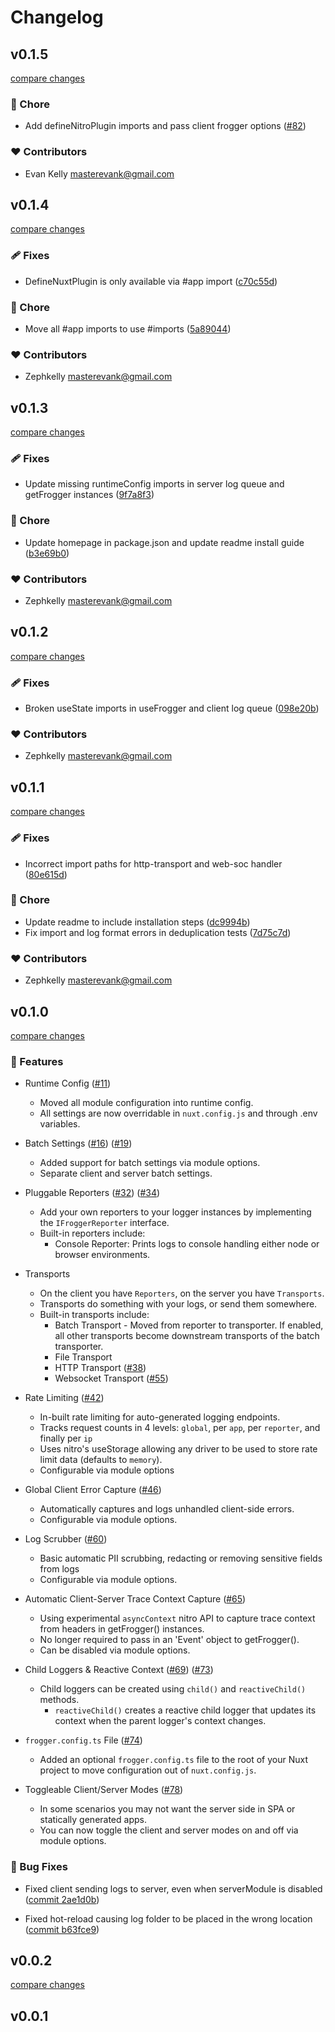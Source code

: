 # Changelog

## v0.1.5

[compare changes](https://github.com/zephkelly/nuxt-frogger/compare/v0.1.4...v0.1.5)

### 🏡 Chore

- Add defineNitroPlugin imports and pass client frogger options ([#82](https://github.com/zephkelly/nuxt-frogger/pull/82))

### ❤️ Contributors

- Evan Kelly <masterevank@gmail.com>

## v0.1.4

[compare changes](https://github.com/zephkelly/nuxt-frogger/compare/v0.1.3...v0.1.4)

### 🩹 Fixes

- DefineNuxtPlugin is only available via #app import ([c70c55d](https://github.com/zephkelly/nuxt-frogger/commit/c70c55d))

### 🏡 Chore

- Move all #app imports to use #imports ([5a89044](https://github.com/zephkelly/nuxt-frogger/commit/5a89044))

### ❤️ Contributors

- Zephkelly <masterevank@gmail.com>

## v0.1.3

[compare changes](https://github.com/zephkelly/nuxt-frogger/compare/v0.1.2...v0.1.3)

### 🩹 Fixes

- Update missing runtimeConfig imports in server log queue and getFrogger instances ([9f7a8f3](https://github.com/zephkelly/nuxt-frogger/commit/9f7a8f3))

### 🏡 Chore

- Update homepage in package.json and update readme install guide ([b3e69b0](https://github.com/zephkelly/nuxt-frogger/commit/b3e69b0))

### ❤️ Contributors

- Zephkelly <masterevank@gmail.com>

## v0.1.2

[compare changes](https://github.com/zephkelly/nuxt-frogger/compare/v0.1.1...v0.1.2)

### 🩹 Fixes

- Broken useState imports in useFrogger and client log queue ([098e20b](https://github.com/zephkelly/nuxt-frogger/commit/098e20b))

### ❤️ Contributors

- Zephkelly <masterevank@gmail.com>

## v0.1.1

[compare changes](https://github.com/zephkelly/nuxt-frogger/compare/v0.1.0...v0.1.1)

### 🩹 Fixes

- Incorrect import paths for http-transport and web-soc handler ([80e615d](https://github.com/zephkelly/nuxt-frogger/commit/80e615d))

### 🏡 Chore

- Update readme to include installation steps ([dc9994b](https://github.com/zephkelly/nuxt-frogger/commit/dc9994b))
- Fix import and log format errors in deduplication tests ([7d75c7d](https://github.com/zephkelly/nuxt-frogger/commit/7d75c7d))

### ❤️ Contributors

- Zephkelly <masterevank@gmail.com>

## v0.1.0

[compare changes](https://github.com/zephkelly/nuxt-frogger/compare/v0.0.2...v0.1.0)

### 🚀 Features

- Runtime Config ([#11](https://github.com/zephkelly/nuxt-frogger/pull/11))
  - Moved all module configuration into runtime config.
  - All settings are now overridable in `nuxt.config.js` and through .env variables.

- Batch Settings ([#16](https://github.com/zephkelly/nuxt-frogger/pull/16)) ([#19](https://github.com/zephkelly/nuxt-frogger/pull/19))
  - Added support for batch settings via module options.
  - Separate client and server batch settings.

- Pluggable Reporters ([#32](https://github.com/zephkelly/nuxt-frogger/pull/32)) ([#34](https://github.com/zephkelly/nuxt-frogger/pull/34))
  - Add your own reporters to your logger instances by implementing the `IFroggerReporter` interface.
  - Built-in reporters include:
    - Console Reporter: Prints logs to console handling either node or browser environments.

- Transports 
  - On the client you have `Reporters`, on the server you have `Transports`.
  - Transports do something with your logs, or send them somewhere.
  - Built-in transports include:
    - Batch Transport - Moved from reporter to transporter. If enabled,
      all other transports become downstream transports of the batch transporter.
    - File Transport
    - HTTP Transport ([#38](https://github.com/zephkelly/nuxt-frogger/pull/38))
    - Websocket Transport ([#55](https://github.com/zephkelly/nuxt-frogger/pull/55))

- Rate Limiting ([#42](https://github.com/zephkelly/nuxt-frogger/pull/42))
  - In-built rate limiting for auto-generated logging endpoints.
  - Tracks request counts in 4 levels: `global`, per `app`, per `reporter`, and finally per `ip`
  - Uses nitro's useStorage allowing any driver to be used to store rate limit data (defaults to `memory`).
  - Configurable via module options

- Global Client Error Capture ([#46](https://github.com/zephkelly/nuxt-frogger/pull/46))
  - Automatically captures and logs unhandled client-side errors.
  - Configurable via module options.

- Log Scrubber ([#60](https://github.com/zephkelly/nuxt-frogger/pull/60))
  - Basic automatic PII scrubbing, redacting or removing sensitive fields from logs
  - Configurable via module options.

- Automatic Client-Server Trace Context Capture ([#65](https://github.com/zephkelly/nuxt-frogger/pull/65))
  - Using experimental `asyncContext` nitro API to capture trace context from headers in getFrogger() instances.
  - No longer required to pass in an 'Event' object to getFrogger().
  - Can be disabled via module options.

- Child Loggers & Reactive Context ([#69](https://github.com/zephkelly/nuxt-frogger/pull/69)) ([#73](https://github.com/zephkelly/nuxt-frogger/pull/73))
  - Child loggers can be created using `child()` and `reactiveChild()` methods.
    - `reactiveChild()` creates a reactive child logger that updates its context when the parent logger's context changes.

- `frogger.config.ts` File ([#74](https://github.com/zephkelly/nuxt-frogger/pull/74))
  - Added an optional `frogger.config.ts` file to the root of your Nuxt project to move configuration out of `nuxt.config.js`.

- Toggleable Client/Server Modes ([#78](https://github.com/zephkelly/nuxt-frogger/pull/78))
  - In some scenarios you may not want the server side in SPA or statically generated apps.
  - You can now toggle the client and server modes on and off via module options.

### 🐛 Bug Fixes

- Fixed client sending logs to server, even when serverModule is disabled ([commit 2ae1d0b](https://github.com/zephkelly/nuxt-frogger/commit/2ae1d0b618a59d044a606356aea187a9cfa84d52))

- Fixed hot-reload causing log folder to be placed in the wrong location ([commit b63fce9](https://github.com/zephkelly/nuxt-frogger/pull/46/commits/b63fce974635403731f065b72097c15aa42d0734))

## v0.0.2

[compare changes](https://github.com/zephkelly/nuxt-frogger/compare/v0.0.1...v0.0.2)

## v0.0.1